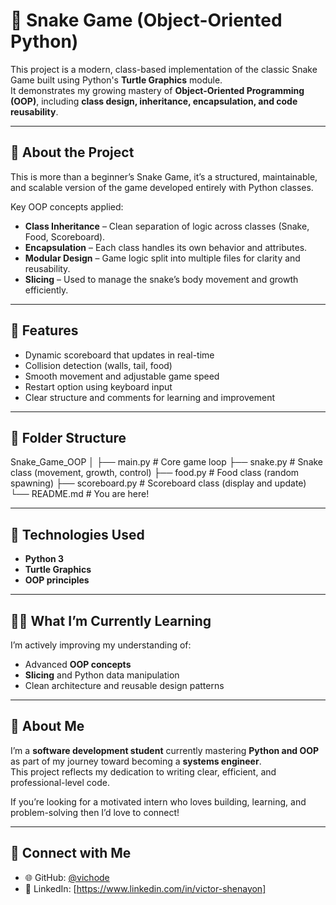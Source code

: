# 🐍 Snake Game (Object-Oriented Python)

This project is a modern, class-based implementation of the classic Snake Game built using Python's **Turtle Graphics** module.  
It demonstrates my growing mastery of **Object-Oriented Programming (OOP)**, including **class design, inheritance, encapsulation, and code reusability**.

---

## 🚀 About the Project

This is more than a beginner’s Snake Game, it’s a structured, maintainable, and scalable version of the game developed entirely with Python classes.

Key OOP concepts applied:
- **Class Inheritance** – Clean separation of logic across classes (Snake, Food, Scoreboard).
- **Encapsulation** – Each class handles its own behavior and attributes.
- **Modular Design** – Game logic split into multiple files for clarity and reusability.
- **Slicing** – Used to manage the snake’s body movement and growth efficiently.

---

## 🎯 Features
- Dynamic scoreboard that updates in real-time  
- Collision detection (walls, tail, food)  
- Smooth movement and adjustable game speed  
- Restart option using keyboard input  
- Clear structure and comments for learning and improvement

---

## 🧩 Folder Structure
Snake_Game_OOP
│
├── main.py # Core game loop
├── snake.py # Snake class (movement, growth, control)
├── food.py # Food class (random spawning)
├── scoreboard.py # Scoreboard class (display and update)
└── README.md # You are here!


---

## 🧰 Technologies Used
- **Python 3**
- **Turtle Graphics**
- **OOP principles**

---

## 🧗‍♂️ What I’m Currently Learning
I’m actively improving my understanding of:
- Advanced **OOP concepts**
- **Slicing** and Python data manipulation
- Clean architecture and reusable design patterns

---

## 💼 About Me
I’m a **software development student** currently mastering **Python and OOP** as part of my journey toward becoming a **systems engineer**.  
This project reflects my dedication to writing clear, efficient, and professional-level code.

If you’re looking for a motivated intern who loves building, learning, and problem-solving then I’d love to connect!

---

## 🔗 Connect with Me
- 🌐 GitHub: [@vichode](https://github.com/vichode)
- 💼 LinkedIn: [https://www.linkedin.com/in/victor-shenayon]
